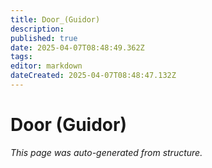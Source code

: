 ```yaml
---
title: Door_(Guidor)
description: 
published: true
date: 2025-04-07T08:48:49.362Z
tags: 
editor: markdown
dateCreated: 2025-04-07T08:48:47.132Z
---
```


# Door (Guidor)

*This page was auto-generated from structure.*